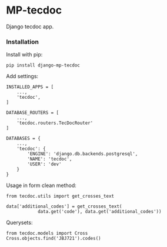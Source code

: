 # MP-tecdoc

Django tecdoc app.

### Installation

Install with pip:

```
pip install django-mp-tecdoc
```

Add settings:
```
INSTALLED_APPS = [
    ...,
    'tecdoc',
]
```

```
DATABASE_ROUTERS = [
    ...,
    'tecdoc.routers.TecDocRouter'
]
```

```
DATABASES = {
    ...,
    'tecdoc': {
        'ENGINE': 'django.db.backends.postgresql',
        'NAME': 'tecdoc',
        'USER': 'dev'
    }
}
```

Usage in form clean method:
```
from tecdoc.utils import get_crosses_text

data['additional_codes'] = get_crosses_text(
            data.get('code'), data.get('additional_codes'))
```

Querysets:

```
from tecdoc.models import Cross
Cross.objects.find('JBJ721').codes()
```